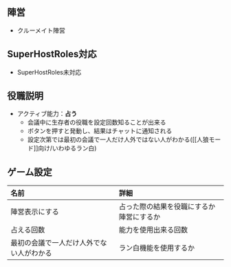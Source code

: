 ## 陣営
- クルーメイト陣営

## SuperHostRoles対応
- SuperHostRoles未対応

## 役職説明
- アクティブ能力：**占う**
  - 会議中に生存者の役職を設定回数知ることが出来る
  - ボタンを押すと発動し、結果はチャットに通知される
  - 設定次第では最初の会議で一人だけ人外ではない人がわかる([[人狼モード]]向け/いわゆるラン白)

## ゲーム設定
| 名前 | 詳細 |
| :-- | :-- |
| 陣営表示にする | 占った際の結果を役職にするか陣営にするか |
| 占える回数 | 能力を使用出来る回数 |
| 最初の会議で一人だけ人外でない人がわかる | ラン白機能を使用するか |